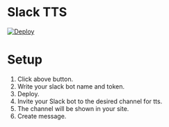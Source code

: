 # Slack TTS

[![Deploy](https://www.herokucdn.com/deploy/button.svg)](https://heroku.com/deploy?template=https://github.com/ironhee/slack-tts)

# Setup

1. Click above button.
1. Write your slack bot name and token.
1. Deploy.
1. Invite your Slack bot to the desired channel for tts.
1. The channel will be shown in your site.
1. Create message.
